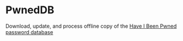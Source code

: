 # PwnedDB

Download, update, and process offline copy of the
[Have I Been Pwned password database](https://haveibeenpwned.com/Passwords)
